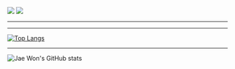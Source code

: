 <a href="https://opgc.me/#/users/JaeWonLee3003" target="_blank"><img src="https://api.opgc.me/githubs/users/JaeWonLee3003/tag/?theme=basic" /></a>
<img src="http://mazandi.herokuapp.com/api?handle={JJiDDoo0303}&theme=warm"/> <hr><hr> [![Top Langs](https://github-readme-stats.vercel.app/api/top-langs/?username=JaeWonLee3003&layout=compact)](https://github.com/JaeWonLee3003/github-readme-stats) <hr>
![Jae Won's GitHub stats](https://github-readme-stats.vercel.app/api?username=JaeWonLee3003&show_icons=true&theme=dracula)
